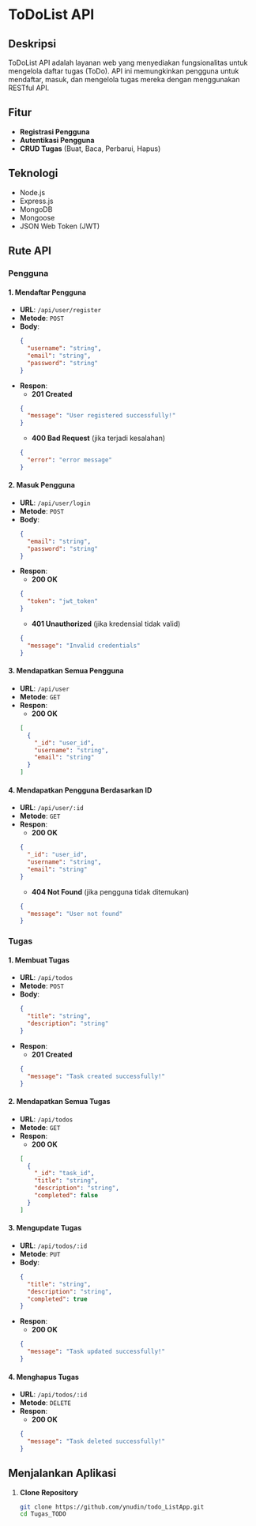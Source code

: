 # ToDoList API

## Deskripsi

ToDoList API adalah layanan web yang menyediakan fungsionalitas untuk mengelola daftar tugas (ToDo). API ini memungkinkan pengguna untuk mendaftar, masuk, dan mengelola tugas mereka dengan menggunakan RESTful API.

## Fitur

- **Registrasi Pengguna**
- **Autentikasi Pengguna**
- **CRUD Tugas** (Buat, Baca, Perbarui, Hapus)

## Teknologi

- Node.js
- Express.js
- MongoDB
- Mongoose
- JSON Web Token (JWT)

## Rute API

### Pengguna

#### 1. Mendaftar Pengguna

- **URL**: `/api/user/register`
- **Metode**: `POST`
- **Body**:
  ```json
  {
    "username": "string",
    "email": "string",
    "password": "string"
  }
  ```
- **Respon**:
  - **201 Created**
  ```json
  {
    "message": "User registered successfully!"
  }
  ```
  - **400 Bad Request** (jika terjadi kesalahan)
  ```json
  {
    "error": "error message"
  }
  ```

#### 2. Masuk Pengguna

- **URL**: `/api/user/login`
- **Metode**: `POST`
- **Body**:
  ```json
  {
    "email": "string",
    "password": "string"
  }
  ```
- **Respon**:
  - **200 OK**
  ```json
  {
    "token": "jwt_token"
  }
  ```
  - **401 Unauthorized** (jika kredensial tidak valid)
  ```json
  {
    "message": "Invalid credentials"
  }
  ```

#### 3. Mendapatkan Semua Pengguna

- **URL**: `/api/user`
- **Metode**: `GET`
- **Respon**:
  - **200 OK**
  ```json
  [
    {
      "_id": "user_id",
      "username": "string",
      "email": "string"
    }
  ]
  ```

#### 4. Mendapatkan Pengguna Berdasarkan ID

- **URL**: `/api/user/:id`
- **Metode**: `GET`
- **Respon**:
  - **200 OK**
  ```json
  {
    "_id": "user_id",
    "username": "string",
    "email": "string"
  }
  ```
  - **404 Not Found** (jika pengguna tidak ditemukan)
  ```json
  {
    "message": "User not found"
  }
  ```

### Tugas

#### 1. Membuat Tugas

- **URL**: `/api/todos`
- **Metode**: `POST`
- **Body**:
  ```json
  {
    "title": "string",
    "description": "string"
  }
  ```
- **Respon**:
  - **201 Created**
  ```json
  {
    "message": "Task created successfully!"
  }
  ```

#### 2. Mendapatkan Semua Tugas

- **URL**: `/api/todos`
- **Metode**: `GET`
- **Respon**:
  - **200 OK**
  ```json
  [
    {
      "_id": "task_id",
      "title": "string",
      "description": "string",
      "completed": false
    }
  ]
  ```

#### 3. Mengupdate Tugas

- **URL**: `/api/todos/:id`
- **Metode**: `PUT`
- **Body**:
  ```json
  {
    "title": "string",
    "description": "string",
    "completed": true
  }
  ```
- **Respon**:
  - **200 OK**
  ```json
  {
    "message": "Task updated successfully!"
  }
  ```

#### 4. Menghapus Tugas

- **URL**: `/api/todos/:id`
- **Metode**: `DELETE`
- **Respon**:
  - **200 OK**
  ```json
  {
    "message": "Task deleted successfully!"
  }
  ```

## Menjalankan Aplikasi

1. **Clone Repository**
   ```bash
   git clone https://github.com/ynudin/todo_ListApp.git
   cd Tugas_TODO
   ```
